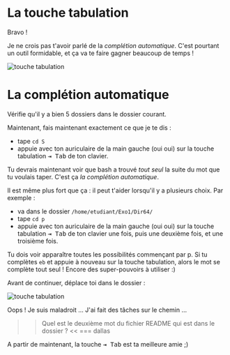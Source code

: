 # La touche tabulation

Bravo !

Je ne crois pas t'avoir parlé de la *complétion automatique*. C'est pourtant un outil formidable, et ça va te faire gagner beaucoup de temps !

![touche tabulation](./assets/tab.png)

# La complétion automatique


Vérifie qu'il y a bien 5 dossiers dans le dossier courant.

Maintenant, fais maintenant exactement ce que je te dis :

* tape `cd S`
* appuie avec ton auriculaire de la main gauche (oui oui) sur la touche tabulation <kbd>⇥ Tab</kbd>  de ton clavier.

Tu devrais maintenant voir que bash a trouvé *tout seul* la suite du mot que tu voulais taper. C'est ça *la complétion automatique*.

Il est même plus fort que ça : il peut t'aider lorsqu'il y a plusieurs choix. Par exemple :

* va dans le dossier `/home/etudiant/Exo1/Dir64/`
* tape `cd p`
* appuie avec ton auriculaire de la main gauche (oui oui) sur la touche tabulation <kbd>⇥ Tab</kbd> de ton clavier une fois, puis une deuxième fois, et une troisième fois.

Tu dois voir apparaître toutes les possibilités commençant par p.
Si tu complètes `eb` et appuie à nouveau sur la touche tabulation, alors le mot se complète tout seul !
Encore des super-pouvoirs à utiliser :)

Avant de continuer, déplace toi dans le dossier  :

![touche tabulation](./assets/cheminTache.png)

Oops ! Je suis maladroit ... J'ai fait des tâches sur le chemin ...

>> Quel est le deuxième mot du fichier README qui est dans le dossier ? <<
=== dallas


A partir de maintenant, la touche <kbd>⇥ Tab</kbd>  est ta meilleure amie ;)


